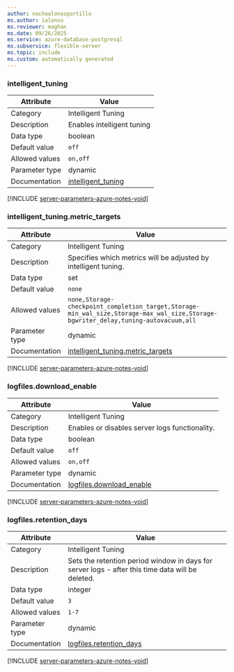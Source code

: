 ```yaml
---
author: nachoalonsoportillo
ms.author: ialonso
ms.reviewer: maghan
ms.date: 09/26/2025
ms.service: azure-database-postgresql
ms.subservice: flexible-server
ms.topic: include
ms.custom: automatically generated
---
```

### intelligent_tuning

| Attribute | Value |
| --- | --- |
| Category | Intelligent Tuning |
| Description | Enables intelligent tuning |
| Data type | boolean |
| Default value | `off` |
| Allowed values | `on,off` |
| Parameter type | dynamic |
| Documentation | [intelligent_tuning](https://go.microsoft.com/fwlink/?linkid=2274150) |


[!INCLUDE [server-parameters-azure-notes-void](./server-parameters-azure-notes-void.md)]



### intelligent_tuning.metric_targets

| Attribute | Value |
| --- | --- |
| Category | Intelligent Tuning |
| Description | Specifies which metrics will be adjusted by intelligent tuning. |
| Data type | set |
| Default value | `none` |
| Allowed values | `none,Storage-checkpoint_completion_target,Storage-min_wal_size,Storage-max_wal_size,Storage-bgwriter_delay,tuning-autovacuum,all` |
| Parameter type | dynamic |
| Documentation | [intelligent_tuning.metric_targets](https://go.microsoft.com/fwlink/?linkid=2274150) |


[!INCLUDE [server-parameters-azure-notes-void](./server-parameters-azure-notes-void.md)]



### logfiles.download_enable

| Attribute | Value |
| --- | --- |
| Category | Intelligent Tuning |
| Description | Enables or disables server logs functionality. |
| Data type | boolean |
| Default value | `off` |
| Allowed values | `on,off` |
| Parameter type | dynamic |
| Documentation | [logfiles.download_enable](https://go.microsoft.com/fwlink/?linkid=2274270) |


[!INCLUDE [server-parameters-azure-notes-void](./server-parameters-azure-notes-void.md)]



### logfiles.retention_days

| Attribute | Value |
| --- | --- |
| Category | Intelligent Tuning |
| Description | Sets the retention period window in days for server logs - after this time data will be deleted. |
| Data type | integer |
| Default value | `3` |
| Allowed values | `1-7` |
| Parameter type | dynamic |
| Documentation | [logfiles.retention_days](https://go.microsoft.com/fwlink/?linkid=2274270) |


[!INCLUDE [server-parameters-azure-notes-void](./server-parameters-azure-notes-void.md)]



